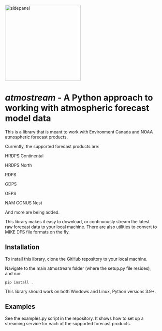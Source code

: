 <p align="left">
<img src="https://github.com/derekeden/atmostream/assets/36650862/f4612ced-8885-46e3-a5db-633fd49751cd" alt="sidepanel" width="250"  style="display: block; margin-right: auto;">
</p>

# *atmostream* - A Python approach to working with atmospheric forecast model data

This is a library that is meant to work with Environment Canada and NOAA atmospheric forecast products.

Currently, the supported forecast products are:

HRDPS Continental

HRDPS North

RDPS

GDPS

GEPS

NAM CONUS Nest

And more are being added.

This library makes it easy to download, or continuously stream the latest raw forecast data to your local machine. There are also utilities to convert to MIKE DFS file formats on the fly.

## Installation

To install this library, clone the GitHub repository to your local machine.

Navigate to the main atmostream folder (where the setup.py file resides), and run:

`pip install .`

This library should work on both Windows and Linux, Python versions 3.9+.

## Examples

See the examples.py script in the repository. It shows how to set up a streaming service for each of the supported forecast products.

